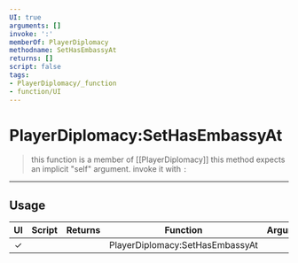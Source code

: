 ```yaml
---
UI: true
arguments: []
invoke: ':'
memberOf: PlayerDiplomacy
methodname: SetHasEmbassyAt
returns: []
script: false
tags:
- PlayerDiplomacy/_function
- function/UI
---
```

# PlayerDiplomacy:SetHasEmbassyAt
> this function is a member of [[PlayerDiplomacy]]
> this method expects an implicit "self" argument. invoke it with `:`
-----
## Usage
|  UI | Script | Returns | Function | Arguments |
|:---:|:------:|-------:|:--------:|:---------|
|✓| ||PlayerDiplomacy:SetHasEmbassyAt||
